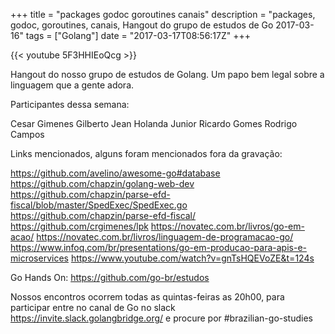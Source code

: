 +++
title = "packages godoc goroutines canais"
description = "packages, godoc, goroutines, canais, Hangout do grupo de estudos de Go 2017-03-16"
tags = ["Golang"]
date = "2017-03-17T08:56:17Z"
+++

{{< youtube 5F3HHIEoQcg >}}

Hangout do nosso grupo de estudos de Golang.
Um papo bem legal sobre a linguagem que a gente adora.

Participantes dessa semana:

Cesar Gimenes
Gilberto Jean
Holanda Junior
Ricardo Gomes
Rodrigo Campos

Links mencionados, alguns foram mencionados fora da gravação:

https://github.com/avelino/awesome-go#database
https://github.com/chapzin/golang-web-dev
https://github.com/chapzin/parse-efd-fiscal/blob/master/SpedExec/SpedExec.go
https://github.com/chapzin/parse-efd-fiscal/
https://github.com/crgimenes/lpk
https://novatec.com.br/livros/go-em-acao/
https://novatec.com.br/livros/linguagem-de-programacao-go/
https://www.infoq.com/br/presentations/go-em-producao-para-apis-e-microservices
https://www.youtube.com/watch?v=gnTsHQEVoZE&t=124s

Go Hands On:
https://github.com/go-br/estudos

Nossos encontros ocorrem todas as quintas-feiras as 20h00, para participar entre no canal de Go no slack https://invite.slack.golangbridge.org/ e procure por #brazilian-go-studies